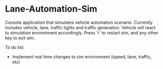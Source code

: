 # Lane-Automation-Sim
Console application that simulates vehicle automation scenario.
Currently includes vehicle, lane, traffic lights and traffic generation.
Vehicle will react to simulation environment accordingly.
Press 'r' to restart sim, and any other key to exit sim.

To do list:
* Implement real time changes to sim environment (speed, lane, traffic, etc)
